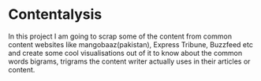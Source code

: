 # Contentalysis
In this project I am going to scrap some of the content from common content websites like mangobaaz(pakistan), Express Tribune, Buzzfeed etc and create some cool visualisations out of it to know about the common words bigrams, trigrams the content writer actually uses in their articles or content. 
